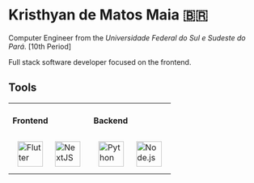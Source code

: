 # Kristhyan de Matos Maia 🇧🇷


<div align="start"> Computer Engineer from the <em>Universidade Federal do Sul e Sudeste do Pará</em>. [10th Period]
  
Full stack software developer focused on the frontend. </div>

## Tools
<table><tr><td valign="top" width="50%">
  
#### Frontend  
<div align="start"> 
<a href="https://flutter.dev/" target="_blank"><img style="margin: 10px" src="https://profilinator.rishav.dev/skills-assets/flutterio-icon.svg" alt="Flutter" height="50" /></a>  
<a href="https://nextjs.org/" target="_blank"><img style="margin: 10px" src="https://profilinator.rishav.dev/skills-assets/nextjs.png" alt="NextJS" height="50" /></a>
</div>
  
</td><td valign="top" width="50%">

#### Backend  
<div align="start">  
<a href="https://www.python.org/" target="_blank"><img style="margin: 10px" src="https://profilinator.rishav.dev/skills-assets/python-original.svg" alt="Python" height="50" /></a>  
<a href="https://nodejs.org/" target="_blank"><img style="margin: 10px" src="https://profilinator.rishav.dev/skills-assets/nodejs-original-wordmark.svg" alt="Node.js" height="50" /></a>
</div>

  

</td></tr></table>
<br/>
